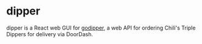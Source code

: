# dipper

dipper is a React web GUI for [godipper](https://www.github.com/cnnrmnn/godipper), a web API for ordering Chili's Triple Dippers for delivery via DoorDash.
